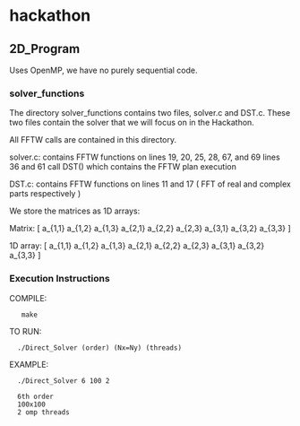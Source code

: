 # hackathon

## 2D_Program

Uses OpenMP, we have no purely sequential code.

### solver_functions 

The directory solver_functions contains two files, solver.c and DST.c. These two files contain the solver that we will focus on in the Hackathon.

All FFTW calls are contained in this directory. 

solver.c:
    contains FFTW functions on lines 19, 20, 25, 28, 67, and 69
    lines 36 and 61 call DST() which contains the FFTW plan execution
    
DST.c:
    contains FFTW functions on lines 11 and 17 ( FFT of real and complex parts respectively )

We store the matrices as 1D arrays:

Matrix:
[ a_{1,1}  a_{1,2}  a_{1,3}
  a_{2,1}  a_{2,2}  a_{2,3}
  a_{3,1}  a_{3,2}  a_{3,3} ]
  
  1D array:
  [ a_{1,1}  a_{1,2}  a_{1,3} a_{2,1}  a_{2,2}  a_{2,3} a_{3,1}  a_{3,2}  a_{3,3} ]
  
  
  
  ### Execution Instructions
  
  COMPILE:
  
       make
        
  TO RUN:

      ./Direct_Solver (order) (Nx=Ny) (threads)

  EXAMPLE:

      ./Direct_Solver 6 100 2

      6th order
      100x100 
      2 omp threads
